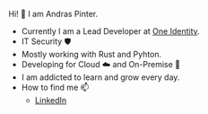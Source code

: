 Hi! :wave: I am Andras Pinter.

 - Currently I am a Lead Developer at [One Identity](https://www.oneidentity.com).
 - IT Security :shield:
 - Mostly working with Rust and Pyhton.
 - Developing for Cloud :cloud: and On-Premise :office:
 - I am addicted to learn and grow every day.
 - How to find me :mailbox:
    - [LinkedIn](www.linkedin.com/in/andrás-pintér-43666364)
